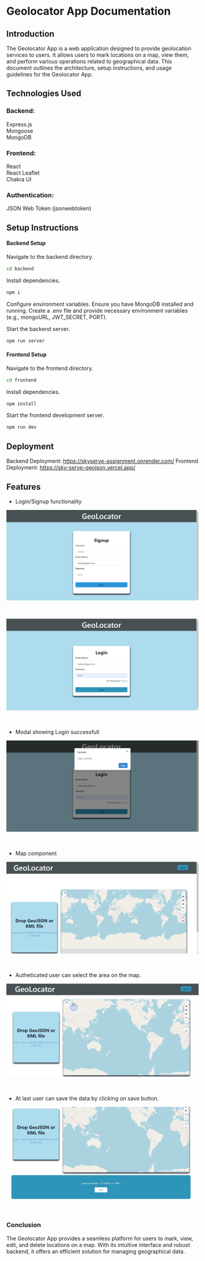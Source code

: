 # Geolocator App Documentation
## Introduction
The Geolocator App is a web application designed to provide geolocation services to users. It allows users to mark locations on a map, view them, and perform various operations related to geographical data. This document outlines the architecture, setup instructions, and usage guidelines for the Geolocator App.

## Technologies Used
### Backend:
Express.js </br>
Mongoose</br>
MongoDB</br>
### Frontend:
React</br>
React Leaflet</br>
Chakra UI</br>
### Authentication:
JSON Web Token (jsonwebtoken)</br>

## Setup Instructions
#### Backend Setup

Navigate to the backend directory.

```bash
cd backend
```

Install dependencies.
```bash
npm i
```

Configure environment variables. Ensure you have MongoDB installed and running. Create a .env file and provide necessary environment variables (e.g., mongoURL, JWT_SECRET, PORT).</br>

Start the backend server.</br>
```bash
npm run server
```

#### Frontend Setup
Navigate to the frontend directory.
```bash
cd frontend
```
Install dependencies.
```bash
npm install
```
Start the frontend development server.
```bash
npm run dev
```

## Deployment
Backend Deployment: https://skyserve-assignment.onrender.com/
Frontend Deployment: https://sky-serve-geojson.vercel.app/

## Features

- Login/Signup functionality
  
 ![LoginPage_Pic](https://github.com/Nishant6571/skyServe_assignment/blob/main/frontend/src/assets/image1.png)
  
<br>

 ![LoginPage_Pic](https://github.com/Nishant6571/skyServe_assignment/blob/main/frontend/src/assets/image2.png)

  <br>

- Modal showing Login successfull
  
 ![DashboardPage_Pic](https://github.com/Nishant6571/skyServe_assignment/blob/main/frontend/src/assets/image3.png)
 
<br>
  

- Map component
  
![](https://github.com/Nishant6571/skyServe_assignment/blob/main/frontend/src/assets/image4.png)

<br>

- Autheticated user can select the area on the map.
  
![ProfilePage_Pic](https://github.com/Nishant6571/skyServe_assignment/blob/main/frontend/src/assets/image5.png)

<br>

  

- At last user can save the data by clicking on save button.
  
![AboutPage_Pic](https://github.com/Nishant6571/skyServe_assignment/blob/main/frontend/src/assets/image6.png)

<br>


### Conclusion
The Geolocator App provides a seamless platform for users to mark, view, edit, and delete locations on a map. With its intuitive interface and robust backend, it offers an efficient solution for managing geographical data.
  
